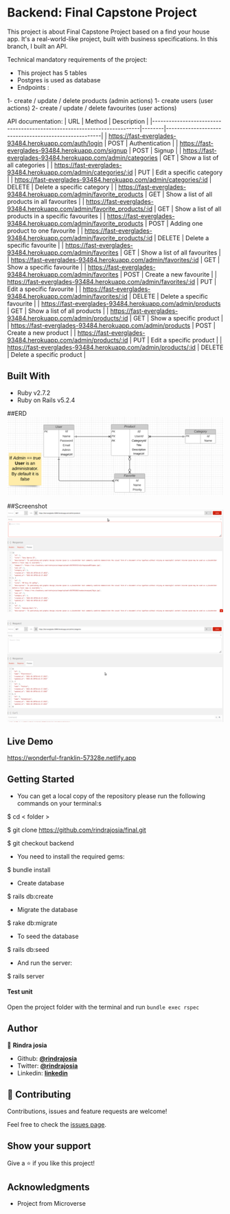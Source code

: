 # Backend: Final Capstone Project

This project is about Final Capstone Project based on a find your house app. It's a real-world-like project, built with business specifications. In this branch, I built an API.

Technical mandatory requirements of the project:

* This project has 5 tables
* Postgres is used as database
* Endpoints :

1- create / update / delete products (admin actions)
1- create users (user actions)
2- create / update / delete favourites (user actions)

API documentation:
| URL                                                                     | Method | Description                                          |
|-------------------------------------------------------------------------|--------|------------------------------------------------------|
| https://fast-everglades-93484.herokuapp.com/auth/login                  | POST   | Authentication                                       |
| https://fast-everglades-93484.herokuapp.com/signup                      | POST   | Signup                                               |
| https://fast-everglades-93484.herokuapp.com/admin/categories            | GET    | Show a list of all categories                        |
| https://fast-everglades-93484.herokuapp.com/admin/categories/:id        | PUT    | Edit a specific category                             |
| https://fast-everglades-93484.herokuapp.com/admin/categories/:id        | DELETE | Delete a specific category                           |
| https://fast-everglades-93484.herokuapp.com/admin/favorite_products     | GET    | Show a list of all products in all favourites        |
| https://fast-everglades-93484.herokuapp.com/admin/favorite_products/:id | GET    | Show a list of all products in a specific favourites |
| https://fast-everglades-93484.herokuapp.com/admin/favorite_products     | POST   | Adding one product to one favourite                  |
| https://fast-everglades-93484.herokuapp.com/admin/favorite_products/:id | DELETE | Delete a specific favourite                          |
| https://fast-everglades-93484.herokuapp.com/admin/favorites             | GET    | Show a list of all favourites                        |
| https://fast-everglades-93484.herokuapp.com/admin/favorites/:id         | GET    | Show a specific favourite                            |
| https://fast-everglades-93484.herokuapp.com/admin/favorites             | POST   | Create a new favourite                               |
| https://fast-everglades-93484.herokuapp.com/admin/favorites/:id         | PUT    | Edit a specific favourite                            |
| https://fast-everglades-93484.herokuapp.com/admin/favorites/:id         | DELETE | Delete a specific favourite                          |
| https://fast-everglades-93484.herokuapp.com/admin/products              | GET    | Show a list of all products                          |
| https://fast-everglades-93484.herokuapp.com/admin/products/:id          | GET    | Show a specific product                              |
| https://fast-everglades-93484.herokuapp.com/admin/products              | POST   | Create a new product                                 |
| https://fast-everglades-93484.herokuapp.com/admin/products/:id          | PUT    | Edit a specific product                              |
| https://fast-everglades-93484.herokuapp.com/admin/products/:id          | DELETE | Delete a specific product                            |



## Built With

- Ruby v2.7.2
- Ruby on Rails v5.2.4

##ERD
![screenshot](docs/erd_final.png)


##Screenshot
![screenshot](docs/1.png)

![screenshot](docs/2.png)

## Live Demo

https://wonderful-franklin-57328e.netlify.app

## Getting Started

* You can get a local copy of the repository please run the following commands on your terminal:s

$ cd < folder >

$ git clone https://github.com/rindrajosia/final.git

$ git checkout backend

* You need to install the required gems:

$ bundle install

* Create database

$ rails db:create

* Migrate the database

$ rake db:migrate

* To seed the database

$ rails db:seed

* And run the server:

$ rails server

#### Test unit

 Open the project folder with the terminal and run ```bundle exec rspec```


## Author

👤 **Rindra josia**

* Github: **[@rindrajosia](https://github.com/rindrajosia)**
* Twitter: **[@rindrajosia](https://twitter.com/josia_rindra)**
* Linkedin: **[linkedin](https://www.linkedin.com/in/rindra-josia-99b2111a2/)**

## 🤝 Contributing

Contributions, issues and feature requests are welcome!

Feel free to check the [issues page](https://github.com/rindrajosia/final/issues).

## Show your support

Give a ⭐️ if you like this project!

## Acknowledgments

 - Project from Microverse
